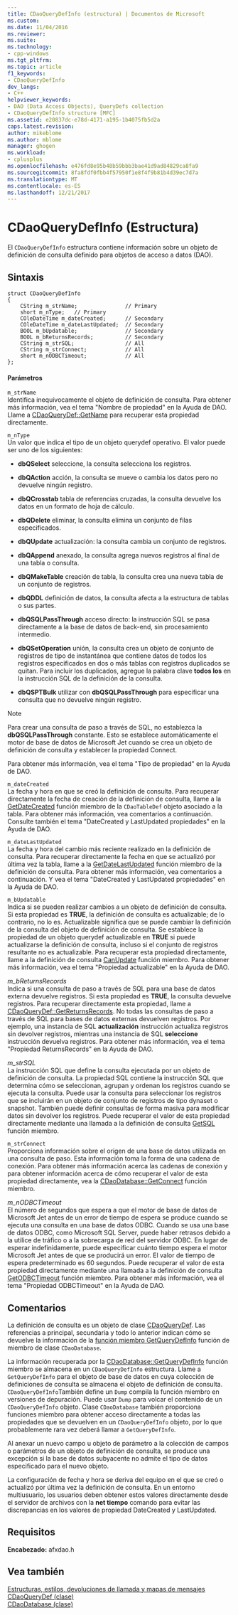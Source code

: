 ```yaml
---
title: CDaoQueryDefInfo (estructura) | Documentos de Microsoft
ms.custom: 
ms.date: 11/04/2016
ms.reviewer: 
ms.suite: 
ms.technology:
- cpp-windows
ms.tgt_pltfrm: 
ms.topic: article
f1_keywords:
- CDaoQueryDefInfo
dev_langs:
- C++
helpviewer_keywords:
- DAO (Data Access Objects), QueryDefs collection
- CDaoQueryDefInfo structure [MFC]
ms.assetid: e20837dc-e78d-4171-a195-1b4075fb5d2a
caps.latest.revision: 
author: mikeblome
ms.author: mblome
manager: ghogen
ms.workload:
- cplusplus
ms.openlocfilehash: e476fd8e95b48b59bbb3bae41d9ad84829ca8fa9
ms.sourcegitcommit: 8fa8fdf0fbb4f57950f1e8f4f9b81b4d39ec7d7a
ms.translationtype: MT
ms.contentlocale: es-ES
ms.lasthandoff: 12/21/2017
---
```

# <a name="cdaoquerydefinfo-structure"></a>CDaoQueryDefInfo (Estructura)
El `CDaoQueryDefInfo` estructura contiene información sobre un objeto de definición de consulta definido para objetos de acceso a datos (DAO).  
  
## <a name="syntax"></a>Sintaxis  
  
```  
struct CDaoQueryDefInfo  
{  
    CString m_strName;               // Primary  
    short m_nType;   // Primary  
    COleDateTime m_dateCreated;      // Secondary  
    COleDateTime m_dateLastUpdated;  // Secondary  
    BOOL m_bUpdatable;               // Secondary  
    BOOL m_bReturnsRecords;          // Secondary  
    CString m_strSQL;                // All  
    CString m_strConnect;            // All  
    short m_nODBCTimeout;            // All  
};  
```  
  
#### <a name="parameters"></a>Parámetros  
 `m_strName`  
 Identifica inequívocamente el objeto de definición de consulta. Para obtener más información, vea el tema "Nombre de propiedad" en la Ayuda de DAO. Llame a [CDaoQueryDef::GetName](../../mfc/reference/cdaoquerydef-class.md#getname) para recuperar esta propiedad directamente.  
  
 `m_nType`  
 Un valor que indica el tipo de un objeto querydef operativo. El valor puede ser uno de los siguientes:  
  
- **dbQSelect** seleccione, la consulta selecciona los registros.  
  
- **dbQAction** acción, la consulta se mueve o cambia los datos pero no devuelve ningún registro.  
  
- **dbQCrosstab** tabla de referencias cruzadas, la consulta devuelve los datos en un formato de hoja de cálculo.  
  
- **dbQDelete** eliminar, la consulta elimina un conjunto de filas especificados.  
  
- **dbQUpdate** actualización: la consulta cambia un conjunto de registros.  
  
- **dbQAppend** anexado, la consulta agrega nuevos registros al final de una tabla o consulta.  
  
- **dbQMakeTable** creación de tabla, la consulta crea una nueva tabla de un conjunto de registros.  
  
- **dbQDDL** definición de datos, la consulta afecta a la estructura de tablas o sus partes.  
  
- **dbQSQLPassThrough** acceso directo: la instrucción SQL se pasa directamente a la base de datos de back-end, sin procesamiento intermedio.  
  
- **dbQSetOperation** unión, la consulta crea un objeto de conjunto de registros de tipo de instantánea que contiene datos de todos los registros especificados en dos o más tablas con registros duplicados se quitan. Para incluir los duplicados, agregue la palabra clave **todos los** en la instrucción SQL de la definición de la consulta.  
  
- **dbQSPTBulk** utilizar con **dbQSQLPassThrough** para especificar una consulta que no devuelve ningún registro.  
  
> [!NOTE]
>  Para crear una consulta de paso a través de SQL, no establezca la **dbQSQLPassThrough** constante. Esto se establece automáticamente el motor de base de datos de Microsoft Jet cuando se crea un objeto de definición de consulta y establecer la propiedad Connect.  
  
 Para obtener más información, vea el tema "Tipo de propiedad" en la Ayuda de DAO.  
  
 `m_dateCreated`  
 La fecha y hora en que se creó la definición de consulta. Para recuperar directamente la fecha de creación de la definición de consulta, llame a la [GetDateCreated](../../mfc/reference/cdaotabledef-class.md#getdatecreated) función miembro de la `CDaoTableDef` objeto asociado a la tabla. Para obtener más información, vea comentarios a continuación. Consulte también el tema "DateCreated y LastUpdated propiedades" en la Ayuda de DAO.  
  
 `m_dateLastUpdated`  
 La fecha y hora del cambio más reciente realizado en la definición de consulta. Para recuperar directamente la fecha en que se actualizó por última vez la tabla, llame a la [GetDateLastUpdated](../../mfc/reference/cdaoquerydef-class.md#getdatelastupdated) función miembro de la definición de consulta. Para obtener más información, vea comentarios a continuación. Y vea el tema "DateCreated y LastUpdated propiedades" en la Ayuda de DAO.  
  
 `m_bUpdatable`  
 Indica si se pueden realizar cambios a un objeto de definición de consulta. Si esta propiedad es **TRUE**, la definición de consulta es actualizable; de lo contrario, no lo es. Actualizable significa que se puede cambiar la definición de la consulta del objeto de definición de consulta. Se establece la propiedad de un objeto querydef actualizable en **TRUE** si puede actualizarse la definición de consulta, incluso si el conjunto de registros resultante no es actualizable. Para recuperar esta propiedad directamente, llame a la definición de consulta [CanUpdate](../../mfc/reference/cdaoquerydef-class.md#canupdate) función miembro. Para obtener más información, vea el tema "Propiedad actualizable" en la Ayuda de DAO.  
  
 *m_bReturnsRecords*  
 Indica si una consulta de paso a través de SQL para una base de datos externa devuelve registros. Si esta propiedad es **TRUE**, la consulta devuelve registros. Para recuperar directamente esta propiedad, llame a [CDaoQueryDef::GetReturnsRecords](../../mfc/reference/cdaoquerydef-class.md#getreturnsrecords). No todas las consultas de paso a través de SQL para bases de datos externas devuelven registros. Por ejemplo, una instancia de SQL **actualización** instrucción actualiza registros sin devolver registros, mientras una instancia de SQL **seleccione** instrucción devuelva registros. Para obtener más información, vea el tema "Propiedad ReturnsRecords" en la Ayuda de DAO.  
  
 *m_strSQL*  
 La instrucción SQL que define la consulta ejecutada por un objeto de definición de consulta. La propiedad SQL contiene la instrucción SQL que determina cómo se seleccionan, agrupan y ordenan los registros cuando se ejecuta la consulta. Puede usar la consulta para seleccionar los registros que se incluirán en un objeto de conjunto de registros de tipo dynaset o snapshot. También puede definir consultas de forma masiva para modificar datos sin devolver los registros. Puede recuperar el valor de esta propiedad directamente mediante una llamada a la definición de consulta [GetSQL](../../mfc/reference/cdaoquerydef-class.md#getsql) función miembro.  
  
 `m_strConnect`  
 Proporciona información sobre el origen de una base de datos utilizada en una consulta de paso. Esta información toma la forma de una cadena de conexión. Para obtener más información acerca las cadenas de conexión y para obtener información acerca de cómo recuperar el valor de esta propiedad directamente, vea la [CDaoDatabase::GetConnect](../../mfc/reference/cdaodatabase-class.md#getconnect) función miembro.  
  
 *m_nODBCTimeout*  
 El número de segundos que espera a que el motor de base de datos de Microsoft Jet antes de un error de tiempo de espera se produce cuando se ejecuta una consulta en una base de datos ODBC. Cuando se usa una base de datos ODBC, como Microsoft SQL Server, puede haber retrasos debido a la utilice de tráfico o a la sobrecarga de red del servidor ODBC. En lugar de esperar indefinidamente, puede especificar cuánto tiempo espera el motor Microsoft Jet antes de que se producirá un error. El valor de tiempo de espera predeterminado es 60 segundos. Puede recuperar el valor de esta propiedad directamente mediante una llamada a la definición de consulta [GetODBCTimeout](../../mfc/reference/cdaoquerydef-class.md#getodbctimeout) función miembro. Para obtener más información, vea el tema "Propiedad ODBCTimeout" en la Ayuda de DAO.  
  
## <a name="remarks"></a>Comentarios  
 La definición de consulta es un objeto de clase [CDaoQueryDef](../../mfc/reference/cdaoquerydef-class.md). Las referencias a principal, secundaria y todo lo anterior indican cómo se devuelve la información de la [función miembro GetQueryDefInfo](../../mfc/reference/cdaodatabase-class.md#getquerydefinfo) función de miembro de clase `CDaoDatabase`.  
  
 La información recuperada por la [CDaoDatabase::GetQueryDefInfo](../../mfc/reference/cdaodatabase-class.md#getquerydefinfo) función miembro se almacena en un `CDaoQueryDefInfo` estructura. Llame a `GetQueryDefInfo` para el objeto de base de datos en cuya colección de definiciones de consulta se almacena el objeto de definición de consulta. `CDaoQueryDefInfo`También define un `Dump` compila la función miembro en versiones de depuración. Puede usar `Dump` para volcar el contenido de un `CDaoQueryDefInfo` objeto. Clase `CDaoDatabase` también proporciona funciones miembro para obtener acceso directamente a todas las propiedades que se devuelven en un `CDaoQueryDefInfo` objeto, por lo que probablemente rara vez deberá llamar a `GetQueryDefInfo`.  
  
 Al anexar un nuevo campo u objeto de parámetro a la colección de campos o parámetros de un objeto de definición de consulta, se produce una excepción si la base de datos subyacente no admite el tipo de datos especificado para el nuevo objeto.  
  
 La configuración de fecha y hora se deriva del equipo en el que se creó o actualizó por última vez la definición de consulta. En un entorno multiusuario, los usuarios deben obtener estos valores directamente desde el servidor de archivos con la **net tiempo** comando para evitar las discrepancias en los valores de propiedad DateCreated y LastUpdated.  
  
## <a name="requirements"></a>Requisitos  
 **Encabezado:** afxdao.h  
  
## <a name="see-also"></a>Vea también  
 [Estructuras, estilos, devoluciones de llamada y mapas de mensajes](../../mfc/reference/structures-styles-callbacks-and-message-maps.md)   
 [CDaoQueryDef (clase)](../../mfc/reference/cdaoquerydef-class.md)   
 [CDaoDatabase (clase)](../../mfc/reference/cdaodatabase-class.md)
